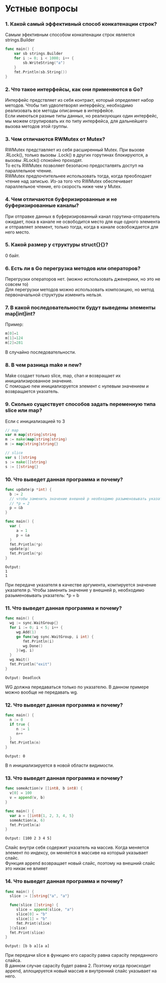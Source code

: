 # Устные вопросы

### 1. Какой самый эффективный способ конкатенации строк?
Самым эфективным способом конкатенации строк является strings.Builder
```go
func main() {
    var sb strings.Builder
    for i := 0; i < 1000; i++ {
        sb.WriteString("a")
    }
    fmt.Println(sb.String())
}
```

### 2. Что такое интерфейсы, как они применяются в Go?
Интерфейс предствляет из себя контракт, который определяет набор методов. Чтобы тип удволетворял интерфейсу, необходимо реализовать все методы описанные в интерфейсе. <br />
Если имеються разные типы данных, но реализующих один интерфейс, мы можем сгрупировать их по типу интерфейса, для дальнейшего вызова методов этой группы.

### 3. Чем отличаются RWMutex от Mutex?
RWMutex представляет из себя расширенный Mutex. При вызове .RLock(), только вызовы .Lock() в других горутинах блокируются, а вызовы .RLock() спокойно проходят. <br />
То есть RWMutex позволяет безопасно предосталвять доступ на параллельное чтение. <br />
RWMutex предпочтительнее использовать тогда, когда преоблодает чтение над записью. Из-за того что RWMutex обеспечивает параллельное чтение, его скорость ниже чем у Mutex.

### 4. Чем отличаются буферизированные и не буферизированные каналы?
При отправке данных в буферизированный канал горутина-отправитель ожидает, пока в канале не освободится место для еще одного элемента и отправляет элемент, только тогда, когда в канале освобождается для него место.

### 5. Какой размер у структуры struct{}{}?
0 байт.

### 6. Есть ли в Go перегрузка методов или операторов?
Перегрузки операторов нет. (можно использовать дженерики, но это не совсем то) <br />
Для перегрузки методов можно использовать композицию, но метод первоначальной структуры изменить нельзя.

### 7. В какой последовательности будут выведены элементы map[int]int?
Пример:
```go
m[0]=1
m[1]=124
m[2]=281
```
В случайно последовательности.

### 8. В чем разница make и new?
Make создает только slice, map, chan и возвращает их инициализированное значение. <br />
С помощью new инициализруется элемент с нулевым значением и возвращается указатель.

### 9. Сколько существует способов задать переменную типа slice или map?
Если с инициализацией то 3
```go
// map
var m map[string]string
m := make(map[string]string)
m := map[string]string{}

// slice
var s []string
s := make([]string)
s := []string{}
```

### 10. Что выведет данная программа и почему?
```go
func update(p *int) {
  b := 2
  // чтобы заменить значение внешней p необходимо разыменовывать указатель:
  // *p = 2
  p = &b
}

func main() {
  var (
     a = 1
     p = &a
  )
  fmt.Println(*p)
  update(p)
  fmt.Println(*p)
}

```
```
Output:
1
1
```
При передаче указателя в качестве аргумента, компируется значение указателя p. Чтобы заменить значение у внешней p, необходимо разыменовывать указатель: *p = b

### 11. Что выведет данная программа и почему?
```go
func main() {
  wg := sync.WaitGroup{}
  for i := 0; i < 5; i++ {
     wg.Add(1)
     go func(wg sync.WaitGroup, i int) {
        fmt.Println(i)
        wg.Done()
     }(wg, i)
  }
  wg.Wait()
  fmt.Println("exit")
}
```
```
Output: Deadlock
```
WG должна передаваться только по указателю. В данном примере можно вообще не передавать wg.

### 12. Что выведет данная программа и почему?
```go
func main() {
  n := 0
  if true {
     n := 1
     n++
  }
  fmt.Println(n)
}
```
```
Output: 0
```
В n инициализируется в новой области видимости.

### 13. Что выведет данная программа и почему?
```go
func someAction(v []int8, b int8) {
  v[0] = 100
  v = append(v, b)
}

func main() {
  var a = []int8{1, 2, 3, 4, 5}
  someAction(a, 6)
  fmt.Println(a)
}
```
```
Output: [100 2 3 4 5]
```
Слайс внутри себя содержит указатель на массив. Когда меняется элемент по индексу, он меняется в массиве на который указывает слайс. <br />
Функция append возвращает новый слайс, поэтому на внешний слайс это никак не влияет

### 14. Что выведет данная программа и почему?
```go
func main() {
  slice := []string{"a", "a"}

  func(slice []string) {
     slice = append(slice, "a")
     slice[0] = "b"
     slice[1] = "b"
     fmt.Print(slice)
  }(slice)
  fmt.Print(slice)
}
```
```
Output: [b b a][a a]
```
При передачи slice в функцию его capacity равна сapacity переданного слайса. <br />
В данном случае capacity будет равна 2. Поэтому когда происходит append, аллоцируется новый массив и внутренний слайс указывает на него.
